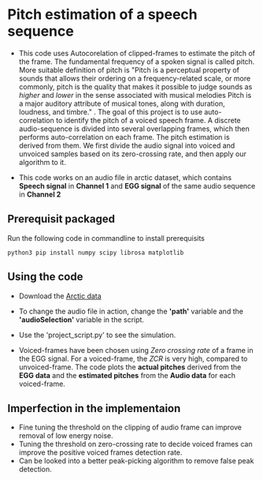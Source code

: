 # Pitch estimation of a speech sequence

- This code uses Autocorelation of clipped-frames to estimate the pitch of the frame.
The fundamental frequency of a spoken signal is called pitch. More suitable definition of pitch is "Pitch is a perceptual property of sounds that allows their ordering on a frequency-related scale, or more commonly, pitch is the quality that makes it possible to judge sounds as *higher* and *lower* in the sense associated with musical melodies Pitch is a major auditory attribute of musical tones, along with duration, loudness, and timbre." . The goal of this project is to use auto-correlation to identify the pitch of a voiced speech frame. A discrete audio-sequence is divided into several overlapping frames, which then performs auto-correlation on each frame. The pitch estimation is derived from them. We first divide the audio signal into voiced and unvoiced samples based on its zero-crossing rate, and then apply our algorithm to it.

- This code works on an audio file in arctic dataset, which contains **Speech signal** in **Channel 1** and **EGG signal** of the same audio sequence in **Channel 2**
## Prerequisit packaged
Run the following code in commandline to install prerequisits 
```
python3 pip install numpy scipy librosa matplotlib 
```
## Using the code
- Download the [Arctic data](https://github.com/imraunav/Programming-practicum-CS571/tree/main/Project%20work/arctic-20221111T144309Z-001/arctic)
- To change the audio file in action, change the **'path'** variable and the **'audioSelection'** variable in the script.
- Use the 'project_script.py' to see the simulation.

- Voiced-frames have been chosen using *Zero crossing rate* of a frame in the EGG signal. For a voiced-frame, the *ZCR* is very high, compared to unvoiced-frame. 
The code plots the **actual pitches** derived from the **EGG data** and the **estimated pitches** from the **Audio data** for each voiced-frame.

## Imperfection in the implementaion
- Fine tuning the threshold on the clipping of audio frame can improve removal of low energy noise.
- Tuning the threshold on zero-crossing rate to decide voiced frames can improve the positive voiced frames detection rate.
- Can be looked into a better peak-picking algorithm to remove false peak detection.
